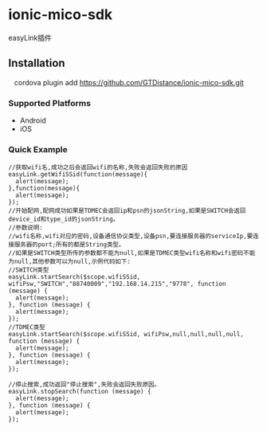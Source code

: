 # ionic-mico-sdk
easyLink插件
## Installation

    cordova plugin add https://github.com/GTDistance/ionic-mico-sdk.git
### Supported Platforms

- Android
- iOS

### Quick Example
    //获取wifi名,成功之后会返回wifi的名称,失败会返回失败的原因
    easyLink.getWifiSSid(function(message){
      alert(message);
    },function(message){
      alert(message);
    });
    //开始配网,配网成功如果是TDMEC会返回ip和psn的jsonString,如果是SWITCH会返回device_id和type_id的jsonString。
    //参数说明:
    //wifi名称,wifi对应的密码,设备通信协议类型,设备psn,要连接服务器的serviceIp,要连接服务器的port;所有的都是String类型。
    //如果是SWITCH类型所传的参数都不能为null,如果是TDMEC类型wifi名称和wifi密码不能为null,其他参数可以为null,示例代码如下:
    //SWITCH类型
    easyLink.startSearch($scope.wifiSSid, wifiPsw,"SWITCH","88740009","192.168.14.215","9778", function (message) {
      alert(message);
    }, function (message) {
      alert(message);
    });
    //TDMEC类型
    easyLink.startSearch($scope.wifiSSid, wifiPsw,null,null,null,null, function (message) {
      alert(message);
    }, function (message) {
      alert(message);
    });

    //停止搜索,成功返回"停止搜索",失败会返回失败原因。
    easyLink.stopSearch(function (message) {
      alert(message);
    }, function (message) {
      alert(message);
    });
